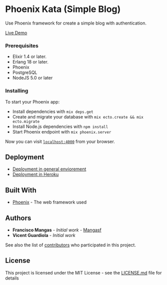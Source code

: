 # Phoenix Kata (Simple Blog)

Use Phoenix framework for create a simple blog with authentication.

[Live Demo](https://phoenix-blog-kata.herokuapp.com/)

### Prerequisites

- Elixir 1.4 or later.
- Erlang 18 or later.
- Phoenix
- PostgreSQL
- NodeJS 5.0 or later

### Installing

To start your Phoenix app:

  * Install dependencies with `mix deps.get`
  * Create and migrate your database with `mix ecto.create && mix ecto.migrate`
  * Install Node.js dependencies with `npm install`
  * Start Phoenix endpoint with `mix phoenix.server`

Now you can visit [`localhost:4000`](http://localhost:4000) from your browser.


## Deployment

- [Deployment in general enviorement](https://hexdocs.pm/phoenix/deployment.html)
- [Deployment in Heroku](https://hexdocs.pm/phoenix/heroku.html)

## Built With

* [Phoenix](http://phoenixframework.org/) - The web framework used

## Authors

* **Francisco Mangas** - *Initial work* - [Mangasf](https://github.com/mangasf)
* **Vicent Guardiola** - *Initial work*

See also the list of [contributors](https://github.com/your/project/contributors) who participated in this project.

## License

This project is licensed under the MIT License - see the [LICENSE.md](LICENSE.md) file for details

